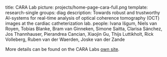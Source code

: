 title: CARA Lab
picture: projects/home-page-cara-full.png
template: research-single
groups: diag
description: Towards robust and trustworthy AI-systems for real-time analysis of optical coherence tomography (OCT) images at the cardiac catheterization lab.
people: Ivana Išgum, Niels van Royen, Tobias Blanke, Bram van Ginneken, Simone Saitta, Clarisa Sánchez, Jos Thannhauser, Pierandrea Cancian, Xiaojin Gu, Thijs Luttikholt, Rick Volleberg, Ruben van der Waerden, Joske van der Zande

More details can be found on the CARA Labs [own site]( https://www.cara-ai-lab.nl/).
